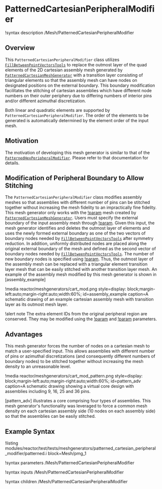 # PatternedCartesianPeripheralModifier

!syntax description /Mesh/PatternedCartesianPeripheralModifier

## Overview

This `PatternedCartesianPeripheralModifier` class utilizes [`FillBetweenPointVectorsTools`](/FillBetweenPointVectorsTools.md) to replace the outmost layer of the quad elements of the 2D cartesian assembly mesh generated by [`PatternedCartesianMeshGenerator`](PatternedCartesianMeshGenerator.md) with a transition layer consisting of triangular elements so that the assembly mesh can have nodes on designated positions on the external boundary. This boundary modification facilitates the stitching of cartesian assemblies which have different node numbers on their outer periphery due to differing numbers of interior pins and/or different azimuthal discretization.

Both linear and quadratic elements are supported by `PatternedCartesianPeripheralModifier`. The order of the elements to be generated is automatically determined by the element order of the input mesh.

##  Motivation

The motivation of developing this mesh generator is similar to that of the [`PatternedHexPeripheralModifier`](/PatternedHexPeripheralModifier.md). Please refer to that documentation for details.

## Modification of Peripheral Boundary to Allow Stitching

The `PatternedCartesianPeripheralModifier` class modifies assembly meshes so that assemblies with different number of pins can be stitched together without increasing the mesh fidelity to an impractically fine fidelity. This mesh generator only works with the [!param](/Mesh/PatternedCartesianPeripheralModifier/input) mesh created by [`PatternedCartesianMeshGenerator`](PatternedCartesianMeshGenerator.md). Users must specify the external boundary of the input assembly mesh through [!param](/Mesh/PatternedCartesianPeripheralModifier/input_mesh_external_boundary). Given this input, the mesh generator identifies and deletes the outmost layer of elements and uses the newly formed external boundary as one of the two vectors of boundary nodes needed by [`FillBetweenPointVectorsTools`](/FillBetweenPointVectorsTools.md) after symmetry reduction. In addition, uniformly distributed nodes are placed along the original external boundary of the mesh and defined as the second vector of boundary nodes needed by [`FillBetweenPointVectorsTools`](/FillBetweenPointVectorsTools.md). The number of new boundary nodes is specified using [!param](/Mesh/PatternedHexPeripheralModifier/new_num_sector). Thus, the outmost layer of the assembly mesh can be replaced with a triangular element transition layer mesh that can be easily stitched with another transition layer mesh. An example of the assembly mesh modified by this mesh generator is shown in [assembly_example]

!media reactor/meshgenerators/cart_mod.png
      style=display: block;margin-left:auto;margin-right:auto;width:60%;
      id=assembly_example
      caption=A schematic drawing of an example cartesian assembly mesh with transition layer as its outmost mesh layer.

!alert note
The extra element IDs from the original peripheral region are conserved. They may be modified using the [!param](/Mesh/PatternedCartesianPeripheralModifier/extra_id_names_to_modify) and [!param](/Mesh/PatternedCartesianPeripheralModifier/new_extra_id_values_to_assign) parameters.

## Advantages

This mesh generator forces the number of nodes on a cartesian mesh to match a user-specified input. This allows assemblies with different number of pins or azimuthal discretizations (and consequently different numbers of boundary nodes) to be stitched together without increasing the mesh density to an unreasonable level.

!media reactor/meshgenerators/cart_mod_pattern.png
      style=display: block;margin-left:auto;margin-right:auto;width:60%;
      id=pattern_adv
      caption=A schematic drawing showing a virtual core design with assemblies including 9, 16, 25 and 36 pins.

[pattern_adv] illustrates a core comprising four types of assemblies. This mesh generator's functionality was leveraged to force a common mesh density on each cartesian assembly side (10 nodes on each assembly side) so that the assemblies can be easily stitched.

## Example Syntax

!listing modules/reactor/test/tests/meshgenerators/patterned_cartesian_peripheral_modifier/patterned.i block=Mesh/pmg_1

!syntax parameters /Mesh/PatternedCartesianPeripheralModifier

!syntax inputs /Mesh/PatternedCartesianPeripheralModifier

!syntax children /Mesh/PatternedCartesianPeripheralModifier

